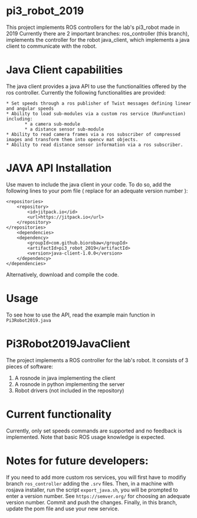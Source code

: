 # pi3_robot_2019

This project implements ROS controllers for the lab's pi3_robot made in 2019
Currently there are 2 important branches:
    ros_controller (this branch), implements the controller for the robot
    java_client, which implements a java client to communicate with the robot.
    
# Java Client capabilities

The java client provides a java API to use the functionalities offered by the ros controller. 
Currently the following functionalities are provided:

    * Set speeds through a ros publisher of Twist messages defining linear and angular speeds
    * Ability to load sub-modules via a custom ros service (RunFunction) including:
           * a camera sub-module
           * a distance sensor sub-module
    * Ability to read camera frames via a ros subscriber of compressed images and transform them into opencv mat objects.
    * Ability to read distance sensor information via a ros subscriber.

# JAVA API Installation

Use maven to include the java client in your code. 
    To do so, add the following lines to your pom file ( replace for an adequate version number ):
```
<repositories>
    <repository>
        <id>jitpack.io</id>
        <url>https://jitpack.io</url>
    </repository>
</repositories>
    <dependencies>
  	<dependency>
        <groupId>com.github.biorobaw</groupId>
        <artifactId>pi3_robot_2019</artifactId>
        <version>java-client-1.0.0</version> 
    </dependency>
</dependencies>
```
Alternatively, download and compile the code.

# Usage

To see how to use the API, read the example main function in `Pi3Robot2019.java`


# Pi3Robot2019JavaClient

The project implements a ROS controller for the lab's robot.
It consists of 3 pieces of software:
  1. A rosnode in java implementing the client
  2. A rosnode in python implementing the server
  3. Robot drivers (not included in the repository)

# Current functionality
 
 Currently, only set speeds commands are supported and no feedback is implemented. 
 Note that basic ROS usage knowledge is expected.
 
# Notes for future developers:

  If you need to add more custom ros services, you will first have to modifiy branch `ros_controller` adding the `.srv` files.
  Then, in a machine with rosjava installer, run the script `export_java.sh`, you will be prompted to enter a version number.
  See `https://semver.org/` for choosing an adequate version number. Commit and push the changes.
  Finally, in this branch, update the pom file and use your new service.
  


  
  
